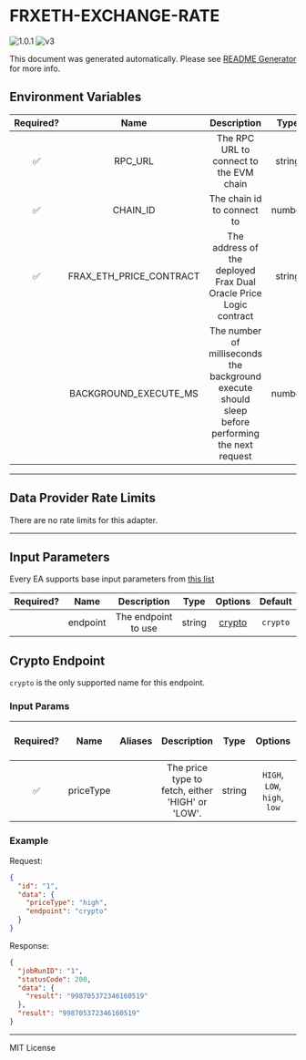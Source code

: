 # FRXETH-EXCHANGE-RATE

![1.0.1](https://img.shields.io/github/package-json/v/smartcontractkit/external-adapters-js?filename=packages/sources/frxeth-exchange-rate/package.json) ![v3](https://img.shields.io/badge/framework%20version-v3-blueviolet)

This document was generated automatically. Please see [README Generator](../../scripts#readme-generator) for more info.

## Environment Variables

| Required? |          Name           |                                            Description                                            |  Type  | Options |                   Default                    |
| :-------: | :---------------------: | :-----------------------------------------------------------------------------------------------: | :----: | :-----: | :------------------------------------------: |
|    ✅     |         RPC_URL         |                              The RPC URL to connect to the EVM chain                              | string |         |                                              |
|    ✅     |        CHAIN_ID         |                                    The chain id to connect to                                     | number |         |                     `1`                      |
|    ✅     | FRAX_ETH_PRICE_CONTRACT |                 The address of the deployed Frax Dual Oracle Price Logic contract                 | string |         | `0xb12c19c838499e3447afd9e59274b1be56b1546a` |
|           |  BACKGROUND_EXECUTE_MS  | The number of milliseconds the background execute should sleep before performing the next request | number |         |                    `1000`                    |

---

## Data Provider Rate Limits

There are no rate limits for this adapter.

---

## Input Parameters

Every EA supports base input parameters from [this list](https://github.com/smartcontractkit/ea-framework-js/blob/main/src/config/index.ts)

| Required? |   Name   |     Description     |  Type  |          Options           | Default  |
| :-------: | :------: | :-----------------: | :----: | :------------------------: | :------: |
|           | endpoint | The endpoint to use | string | [crypto](#crypto-endpoint) | `crypto` |

## Crypto Endpoint

`crypto` is the only supported name for this endpoint.

### Input Params

| Required? |   Name    | Aliases |                   Description                    |  Type  |           Options            | Default | Depends On | Not Valid With |
| :-------: | :-------: | :-----: | :----------------------------------------------: | :----: | :--------------------------: | :-----: | :--------: | :------------: |
|    ✅     | priceType |         | The price type to fetch, either 'HIGH' or 'LOW'. | string | `HIGH`, `LOW`, `high`, `low` |         |            |                |

### Example

Request:

```json
{
  "id": "1",
  "data": {
    "priceType": "high",
    "endpoint": "crypto"
  }
}
```

Response:

```json
{
  "jobRunID": "1",
  "statusCode": 200,
  "data": {
    "result": "998705372346160519"
  },
  "result": "998705372346160519"
}
```

---

MIT License

